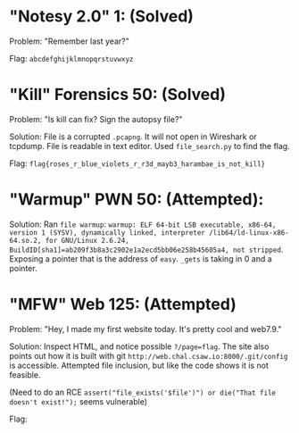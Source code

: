 # "Notesy 2.0" 1: (Solved)

Problem: "Remember last year?"

Flag: `abcdefghijklmnopqrstuvwxyz`

# "Kill" Forensics 50: (Solved)

Problem: "Is kill can fix? Sign the autopsy file?"

Solution: File is a corrupted `.pcapng`.  It will not open in Wireshark or tcpdump.  File is readable in text editor.  Used `file_search.py` to find the flag.

Flag: `flag{roses_r_blue_violets_r_r3d_mayb3_harambae_is_not_kill}`


# "Warmup" PWN 50: (Attempted):

Solution: Ran `file warmup`: `warmup: ELF 64-bit LSB executable, x86-64, version 1 (SYSV), dynamically linked, interpreter /lib64/ld-linux-x86-64.so.2, for GNU/Linux 2.6.24, BuildID[sha1]=ab209f3b8a3c2902e1a2ecd5bb06e258b45605a4, not stripped`.  Exposing a pointer that is the address of `easy`. `_gets` is taking in 0 and a pointer.

# "MFW" Web 125: (Attempted)

Problem: "Hey, I made my first website today. It's pretty cool and web7.9."

Solution: Inspect HTML, and notice possible `?/page=flag`. The site also points out how it is built with git `http://web.chal.csaw.io:8000/.git/config` is accessible.  Attempted file inclusion, but like the code shows it is not feasible.  

(Need to do an RCE `assert("file_exists('$file')") or die("That file doesn't exist!");` seems vulnerable)

Flag:
